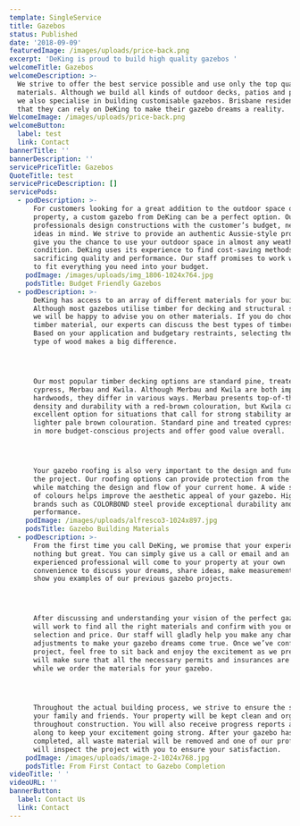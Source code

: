 ```yaml
---
template: SingleService
title: Gazebos
status: Published
date: '2018-09-09'
featuredImage: /images/uploads/price-back.png
excerpt: 'DeKing is proud to build high quality gazebos '
welcomeTitle: Gazebos
welcomeDescription: >-
  We strive to offer the best service possible and use only the top quality
  materials. Although we build all kinds of outdoor decks, patios and pergolas,
  we also specialise in building customisable gazebos. Brisbane residents know
  that they can rely on DeKing to make their gazebo dreams a reality.
WelcomeImage: /images/uploads/price-back.png
welcomeButton:
  label: test
  link: Contact
bannerTitle: ''
bannerDescription: ''
servicePriceTitle: Gazebos
QuoteTitle: test
servicePriceDescription: []
servicePods:
  - podDescription: >-
      For customers looking for a great addition to the outdoor space on their
      property, a custom gazebo from DeKing can be a perfect option. Our
      professionals design constructions with the customer’s budget, needs and
      ideas in mind. We strive to provide an authentic Aussie-style projects to
      give you the chance to use your outdoor space in almost any weather
      condition. DeKing uses its experience to find cost-saving methods without
      sacrificing quality and performance. Our staff promises to work with you
      to fit everything you need into your budget.
    podImage: /images/uploads/img_1806-1024x764.jpg
    podsTitle: Budget Friendly Gazebos
  - podDescription: >-
      DeKing has access to an array of different materials for your build.
      Although most gazebos utilise timber for decking and structural support,
      we will be happy to advise you on other materials. If you do choose a
      timber material, our experts can discuss the best types of timber to use.
      Based on your application and budgetary restraints, selecting the right
      type of wood makes a big difference.




      Our most popular timber decking options are standard pine, treated
      cypress, Merbau and Kwila. Although Merbau and Kwila are both imported
      hardwoods, they differ in various ways. Merbau presents top-of-the-line
      density and durability with a red-brown colouration, but Kwila can be an
      excellent option for situations that call for strong stability and a
      lighter pale brown colouration. Standard pine and treated cypress are used
      in more budget-conscious projects and offer good value overall.




      Your gazebo roofing is also very important to the design and function of
      the project. Our roofing options can provide protection from the elements
      while matching the design and flow of your current home. A wide selection
      of colours helps improve the aesthetic appeal of your gazebo. High quality
      brands such as COLORBOND steel provide exceptional durability and
      performance.
    podImage: /images/uploads/alfresco3-1024x897.jpg
    podsTitle: Gazebo Building Materials
  - podDescription: >-
      From the first time you call DeKing, we promise that your experience is
      nothing but great. You can simply give us a call or email and an
      experienced professional will come to your property at your own
      convenience to discuss your dreams, share ideas, make measurements and
      show you examples of our previous gazebo projects.




      After discussing and understanding your vision of the perfect gazebo, we
      will work to find all the right materials and confirm with you on
      selection and price. Our staff will gladly help you make any changes or
      adjustments to make your gazebo dreams come true. Once we’ve confirmed the
      project, feel free to sit back and enjoy the excitement as we prepare. We
      will make sure that all the necessary permits and insurances are in place
      while we order the materials for your gazebo.




      Throughout the actual building process, we strive to ensure the safety of
      your family and friends. Your property will be kept clean and organised
      throughout construction. You will also receive progress reports as we move
      along to keep your excitement going strong. After your gazebo has been
      completed, all waste material will be removed and one of our professionals
      will inspect the project with you to ensure your satisfaction.
    podImage: /images/uploads/image-2-1024x768.jpg
    podsTitle: From First Contact to Gazebo Completion
videoTitle: ' '
videoURL: ''
bannerButton:
  label: Contact Us
  link: Contact
---
```


